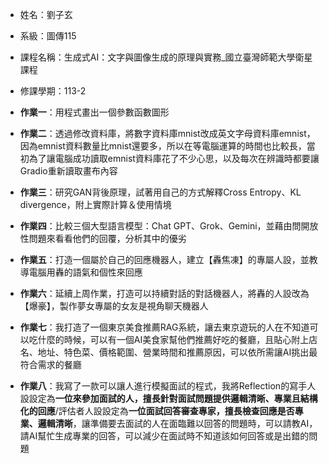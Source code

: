 + 姓名：劉子玄
- 系級：圖傳115
* 課程名稱：生成式AI：文字與圖像生成的原理與實務_國立臺灣師範大學衛星課程
+ 修課學期：113-2


+ **作業一**：用程式畫出一個參數函數圖形
+ **作業二**：透過修改資料庫，將數字資料庫mnist改成英文字母資料庫emnist，因為emnist資料數量比mnist還要多，所以在等電腦運算的時間也比較長，當初為了讓電腦成功讀取emnist資料庫花了不少心思，以及每次在辨識時都要讓Gradio重新讀取畫布內容
+ **作業三**：研究GAN背後原理，試著用自己的方式解釋Cross Entropy、KL divergence，附上實際計算＆使用情境
+ **作業四**：比較三個大型語言模型：Chat GPT、Grok、Gemini，並藉由問開放性問題來看看他們的回覆，分析其中的優劣
+ **作業五**：打造一個屬於自己的回應機器人，建立【轟焦凍】的專屬人設，並教導電腦用轟的語氣和個性來回應
+ **作業六**：延續上周作業，打造可以持續對話的對話機器人，將轟的人設改為【爆豪】，製作夢女專屬的女友是視角聊天機器人
+ **作業七**：我打造了一個東京美食推薦RAG系統，讓去東京遊玩的人在不知道可以吃什麼的時候，可以有一個AI美食家幫他們推薦好吃的餐廳，且貼心附上店名、地址、特色菜、價格範圍、營業時間和推薦原因，可以依所需讓AI挑出最符合需求的餐廳
+ **作業八**：我寫了一款可以讓人進行模擬面試的程式，我將Reflection的寫手人設設定為**一位來參加面試的人，擅長針對面試問題提供邏輯清晰、專業且結構化的回應**/評估者人設設定為**一位面試回答審查專家，擅長檢查回應是否專業、邏輯清晰**，讓準備要去面試的人在面臨難以回答的問題時，可以請教AI，請AI幫忙生成專業的回答，可以減少在面試時不知道該如何回答或是出錯的問題
